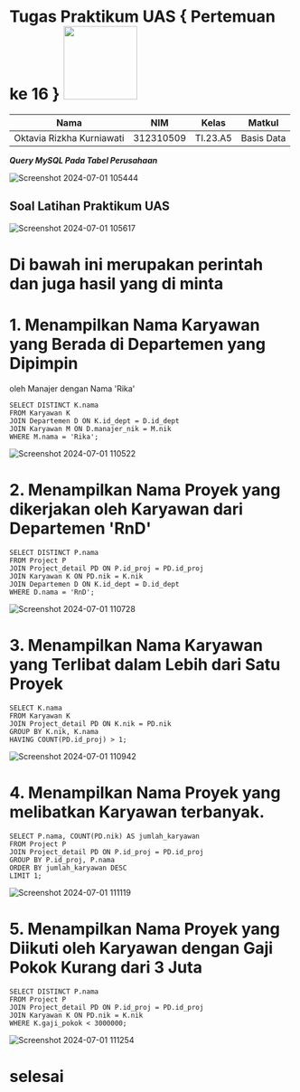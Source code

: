 # Tugas Praktikum UAS { Pertemuan ke 16 } <img src=https://logos-download.com/wp-content/uploads/2016/05/MySQL_logo_logotype.png width="130px" >


|**Nama**|**NIM**|**Kelas**|**Matkul**|
|----|---|-----|------|
|Oktavia Rizkha Kurniawati|312310509|TI.23.A5|Basis Data|

***Query MySQL Pada Tabel Perusahaan***

![Screenshot 2024-07-01 105444](https://github.com/oktavia18/praktikum-UAS-2/assets/147913672/4eb5c14f-5a05-4155-8331-f67fa4df12a3)

## Soal Latihan Praktikum UAS

![Screenshot 2024-07-01 105617](https://github.com/oktavia18/praktikum-UAS-2/assets/147913672/d35f97c8-4170-4465-b777-7bc446c7edf3)

# Di bawah ini merupakan perintah dan juga hasil yang di minta

# 1. Menampilkan Nama Karyawan yang Berada di Departemen yang Dipimpin
oleh Manajer dengan Nama 'Rika'

```
SELECT DISTINCT K.nama
FROM Karyawan K
JOIN Departemen D ON K.id_dept = D.id_dept
JOIN Karyawan M ON D.manajer_nik = M.nik
WHERE M.nama = 'Rika';
```
![Screenshot 2024-07-01 110522](https://github.com/oktavia18/praktikum-UAS-2/assets/147913672/6cac1dda-454c-4c00-9bcd-9b2aecb914aa)

# 2. Menampilkan Nama Proyek yang dikerjakan oleh Karyawan dari Departemen 'RnD'
```
SELECT DISTINCT P.nama
FROM Project P
JOIN Project_detail PD ON P.id_proj = PD.id_proj
JOIN Karyawan K ON PD.nik = K.nik
JOIN Departemen D ON K.id_dept = D.id_dept
WHERE D.nama = 'RnD';
```
![Screenshot 2024-07-01 110728](https://github.com/oktavia18/praktikum-UAS-2/assets/147913672/c73f53a1-88b2-497c-8fbe-8d366b6a2bb0)

# 3. Menampilkan Nama Karyawan yang Terlibat dalam Lebih dari Satu Proyek

```
SELECT K.nama
FROM Karyawan K
JOIN Project_detail PD ON K.nik = PD.nik
GROUP BY K.nik, K.nama
HAVING COUNT(PD.id_proj) > 1;
```
![Screenshot 2024-07-01 110942](https://github.com/oktavia18/praktikum-UAS-2/assets/147913672/0e606794-733c-45d7-9e17-ccc65c2190ba)

# 4. Menampilkan Nama Proyek yang melibatkan Karyawan terbanyak.


```
SELECT P.nama, COUNT(PD.nik) AS jumlah_karyawan
FROM Project P
JOIN Project_detail PD ON P.id_proj = PD.id_proj
GROUP BY P.id_proj, P.nama
ORDER BY jumlah_karyawan DESC
LIMIT 1;
```

![Screenshot 2024-07-01 111119](https://github.com/oktavia18/praktikum-UAS-2/assets/147913672/d60d5f2e-3109-4df9-8e7a-5696885f7301)

# 5. Menampilkan Nama Proyek yang Diikuti oleh Karyawan dengan Gaji Pokok Kurang dari 3 Juta

```
SELECT DISTINCT P.nama
FROM Project P
JOIN Project_detail PD ON P.id_proj = PD.id_proj
JOIN Karyawan K ON PD.nik = K.nik
WHERE K.gaji_pokok < 3000000;
```

![Screenshot 2024-07-01 111254](https://github.com/oktavia18/praktikum-UAS-2/assets/147913672/705aaec3-8ee2-4156-be15-3896c741b8c1)

# selesai
